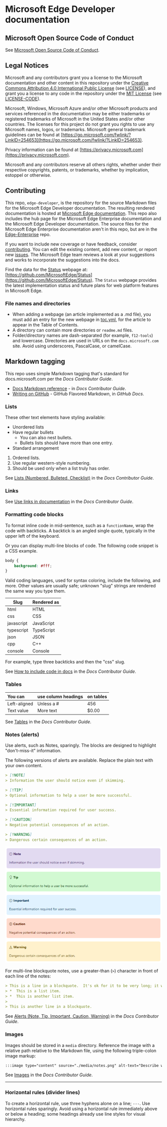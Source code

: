 # Microsoft Edge Developer documentation


<!-- ====================================================================== -->
## Microsoft Open Source Code of Conduct

See [Microsoft Open Source Code of Conduct](CODE_OF_CONDUCT.md).


<!-- ====================================================================== -->
## Legal Notices

Microsoft and any contributors grant you a license to the Microsoft documentation and other content in this repository under the [Creative Commons Attribution 4.0 International Public License](https://creativecommons.org/licenses/by/4.0/legalcode) (see [LICENSE](./LICENSE)), and grant you a license to any code in the repository under the [MIT License](https://opensource.org/licenses/MIT) (see [LICENSE-CODE](./LICENSE-CODE)).

Microsoft, Windows, Microsoft Azure and/or other Microsoft products and services referenced in the documentation may be either trademarks or registered trademarks of Microsoft in the United States and/or other countries.  The licenses for this project do not grant you rights to use any Microsoft names, logos, or trademarks.  Microsoft general trademark guidelines can be found at [https://go.microsoft.com/fwlink/?LinkID=254653](https://go.microsoft.com/fwlink/?LinkID=254653).

Privacy information can be found at [https://privacy.microsoft.com](https://privacy.microsoft.com).

Microsoft and any contributors reserve all others rights, whether under their respective copyrights, patents, or trademarks, whether by implication, estoppel or otherwise.


<!-- ====================================================================== -->
## Contributing

This repo, `edge-developer`, is the repository for the source Markdown files for the Microsoft Edge Developer documentation.  The resulting rendered documentation is hosted at [Microsoft Edge documentation](https://docs.microsoft.com/microsoft-edge/developer/).  This repo also includes the hub page for the Microsoft Edge Enterprise documentation and the Microsoft Edge Developer documentation.  The source files for the Microsoft Edge Enterprise documentation aren't in this repo, but are in the [Edge-Enterprise](https://github.com/MicrosoftDocs/Edge-Enterprise) repo.

If you want to include new coverage or have feedback, consider [contributing](CONTRIBUTING.md).  You can edit the existing content, add new content, or report new [issues](https://github.com/MicrosoftDocs/edge-developer/issues).  The Microsoft Edge team reviews a look at your suggestions and works to incorporate the suggestions into the docs.

Find the data for the [Status](https://developer.microsoft.com/microsoft-edge/status) webpage at: [https://github.com/MicrosoftEdge/Status](https://github.com/MicrosoftEdge/Status).  The `Status` webpage provides the latest implementation status and future plans for web platform features in Microsoft Edge.

### File names and directories

*   When adding a webpage (an article implemented as a .md file), you must add an entry for the new webpage in [toc.yml](./microsoft-edge/toc.yml), for the article to appear in the Table of Contents.
*   A directory can contain more directories or `readme.md` files.
*   Folder/directory names are dash-separated (for example, `f12-tools`) and lowercase.  Directories are used in URLs on the `docs.microsoft.com` site.  Avoid using underscores, PascalCase, or camelCase.


<!-- ====================================================================== -->
## Markdown tagging

This repo uses simple Markdown tagging that's standard for docs.microsoft.com per the _Docs Contributor Guide_.

*  [Docs Markdown reference](https://docs.microsoft.com/contribute/markdown-reference) - in _Docs Contributor Guide_.
*  [Writing on GitHub](https://docs.github.com/en/github/writing-on-github) - GitHub Flavored Markdown, in _GitHub Docs_.


### Lists

These other text elements have styling available:

*   Unordered lists
*   Have regular bullets
    *   You can also nest bullets.
    *   Bullets lists should have more than one entry.
*   Standard arrangement

1.  Ordered lists.
1.  Use regular western-style numbering.
1.  Should be used only when a list truly has order.

See [Lists (Numbered, Bulleted, Checklist)](https://docs.microsoft.com/en-us/contribute/markdown-reference#lists-numbered-bulleted-checklist) in the _Docs Contributor Guide_.


### Links

See [Use links in documentation](https://docs.microsoft.com/en-us/contribute/how-to-write-links) in the _Docs Contributor Guide_.


### Formatting code blocks

To format inline code in mid-sentence, such as a `functionName`, wrap the code with backticks.  A backtick is an angled single quote, typically in the upper left of the keyboard.

Or you can display multi-line blocks of code.  The following code snippet is a CSS example.

```css
body {
    background: #fff;
}
```

Valid coding languages, used for syntax coloring, include the following, and more.  Other values are usually safe; unknown "slug" strings are rendered the same way you type them.

| Slug | Rendered as |
|---|---|
| html | HTML |
| css | CSS |
| javascript | JavaScript | 
| typescript | TypeScript |
| json | JSON |
| cpp | C++ |
| console | Console |

For example, type three backticks and then the "css" slug.

See [How to include code in docs](https://docs.microsoft.com/en-us/contribute/code-in-docs) in the _Docs Contributor Guide_.


### Tables

| You can | use column headings | on tables |
|:-- |:--- |:--- |
| Left-aligned | Unless a # | 456 |
| Text value | More text | $0.00 |

See [Tables](https://docs.microsoft.com/en-us/contribute/markdown-reference#tables) in the _Docs Contributor Guide_.


### Notes (alerts)

Use alerts, such as Notes, sparingly.  The blocks are designed to highlight "don't-miss-it" information.

The following versions of alerts are available.  Replace the plain text with your own content.

```md
> [!NOTE]
> Information the user should notice even if skimming.
```

```md
> [!TIP]
> Optional information to help a user be more successful.
```

```md
> [!IMPORTANT]
> Essential information required for user success.
```

```md
> [!CAUTION]
> Negative potential consequences of an action.
```

```md
> [!WARNING]
> Dangerous certain consequences of an action.
```

![Note patterns.](./media/notes.png)

For multi-line blockquote notes, use a greater-than (`>`) character in front of each line of the notes:

```md
> This is a line in a blockquote.  It's ok for it to be very long; it will wrap.
> *  This is a list item.
> *  This is another list item.
>
> This is another line in a blockquote.
```

See [Alerts (Note, Tip, Important, Caution, Warning)](https://docs.microsoft.com/en-us/contribute/markdown-reference#alerts-note-tip-important-caution-warning) in the _Docs Contributor Guide_.


### Images

Images should be stored in a `media` directory.  Reference the image with a relative path relative to the Markdown file, using the following triple-colon image markup:

```md
:::image type="content" source="./media/notes.png" alt-text="Describe what's shown in the image." lightbox="./media/notes.png":::
```

See [Images](https://docs.microsoft.com/en-us/contribute/markdown-reference#images) in the _Docs Contributor Guide_.


---

### Horizontal rules (divider lines)

To create a horizontal rule, use three hyphens alone on a line; `---`.  Use horizontal rules sparingly.  Avoid using a horizontal rule immediately above or below a heading; some headings already use line styles for visual hierarchy.
